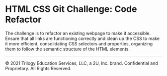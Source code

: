 # HTML CSS Git Challenge: Code Refactor 

The challenge is to refactor an existing webpage to make it accessible. Ensure that all links are functioning correctly and clean up the CSS to make it more efficient, consolidating CSS selectors and properties, organizing them to follow the semantic structure of the HTML elements.

- - -
© 2021 Trilogy Education Services, LLC, a 2U, Inc. brand. Confidential and Proprietary. All Rights Reserved.
